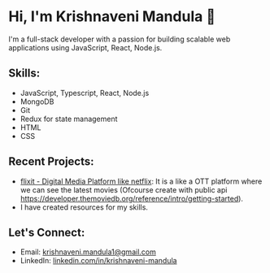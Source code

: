 # Hi, I'm Krishnaveni Mandula 👋

I'm a full-stack developer with a passion for building scalable web applications using JavaScript, React, Node.js.

## Skills:
- JavaScript, Typescript, React, Node.js
- MongoDB
- Git
- Redux for state management
- HTML
- CSS

## Recent Projects:
- [flixit - Digital Media Platform like netflix](https://github.com/krishnavenimandula/flixxit): It is a like a OTT platform where we can see the latest movies (Ofcourse create with public api https://developer.themoviedb.org/reference/intro/getting-started).
- I have created resources for my skills.

## Let's Connect:
- Email: [krishnaveni.mandula1@gmail.com](mailto:krishnaveni.mandula1@gmail.com)
- LinkedIn: [linkedin.com/in/krishnaveni-mandula](https://www.linkedin.com/in/krishnaveni-mandula/)
